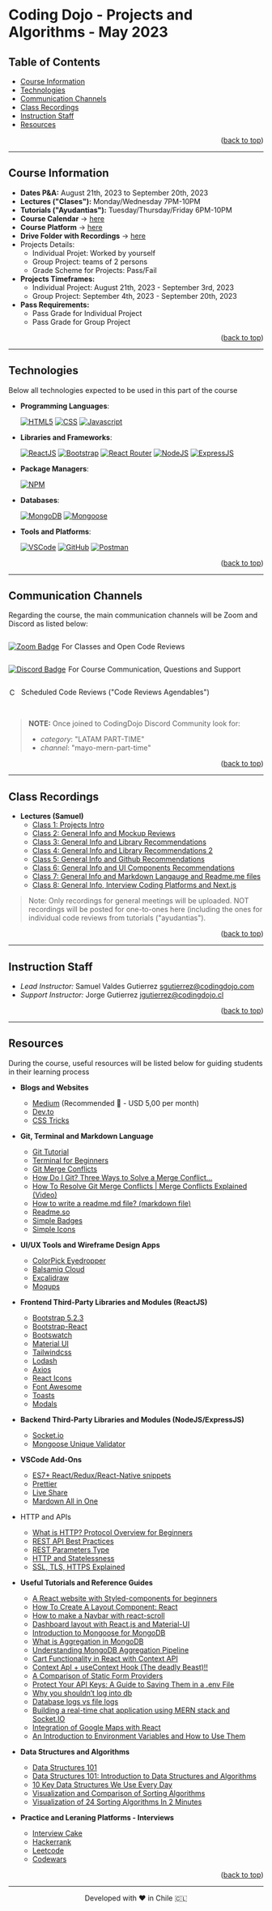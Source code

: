 <a name="back-to-top"></a>


<!-- *********************************************************************** -->
<!-- 0.3) PROJECT TITLE -->
<!-- *********************************************************************** -->

<!-- omit in toc -->
# Coding Dojo - Projects and Algorithms - May 2023

<!-- *********************************************************************** -->
<!-- 0.2) TABLE OF CONTENTS -->
<!-- *********************************************************************** -->

<!-- omit in toc -->
## Table of Contents

- [Course Information](#course-information)
- [Technologies](#technologies)
- [Communication Channels](#communication-channels)
- [Class Recordings](#class-recordings)
- [Instruction Staff](#instruction-staff)
- [Resources](#resources)
<p align="right">(<a href="#back-to-top">back to top</a>)</p>

---

<!-- *********************************************************************** -->
<!-- I) Course Information -->
<!-- *********************************************************************** -->

## Course Information

- **Dates P&A:** August 21th, 2023 to September 20th, 2023
- **Lectures ("Clases"):** Monday/Wednesday 7PM-10PM
- **Tutorials ("Ayudantias"):** Tuesday/Thursday/Friday 6PM-10PM
- **Course Calendar** → [here](https://docs.google.com/spreadsheets/d/1mZA1hhaAiHxPdQkZ0RRqTaxVYoYdn0IBqmiaA-5k1vg/edit?usp=sharing)
- **Course Platform** → [here](https://login.codingdojo.com/login)
- **Drive Folder with Recordings** → [here](https://drive.google.com/drive/folders/1v4ZbZSt9q5tl39J3rQHzUb5YuEmg_l8o?usp=sharing)
- Projects Details:
  - Individual Projet: Worked by yourself
  - Group Project: teams of 2 persons
  - Grade Scheme for Projects: Pass/Fail
- **Projects Timeframes:**
  - Individual Project: August 21th, 2023 - September 3rd, 2023
  - Group Project: September 4th, 2023 - September 20th, 2023
- **Pass Requirements:**
  - Pass Grade for Individual Project
  - Pass Grade for Group Project

<p align="right">(<a href="#back-to-top">back to top</a>)</p>

---

<!-- *********************************************************************** -->
<!-- II) TECHNOLOGIES -->
<!-- *********************************************************************** -->

## Technologies

Below all technologies expected to be used in this part of the course

- **Programming Languages**:

  [![HTML5][html5-badge]][html5-url]
  [![CSS][css-badge]][css-url]
  [![Javascript][javascript-badge]][javascript-url]

- **Libraries and Frameworks**:

  [![ReactJS][react-js-badge]][react-js-url]
  [![Bootstrap][bootstrap-badge]][bootstrap-url]
  [![React Router][react-router-badge]][react-router-url]
  [![NodeJS][node-js-badge]][node-js-url]
  [![ExpressJS][express-js-badge]][express-js-url]

- **Package Managers**:

  [![NPM][npm-badge]][npm-url]

- **Databases**:

  [![MongoDB][mongodb-badge]][mongodb-url]
  [![Mongoose][mongoose-badge]][mongoose-url]

- **Tools and Platforms**:

  [![VSCode][vscode-badge]][vscode-url]
  [![GitHub][github-badge]][github-url]
  [![Postman][postman-badge]][postman-url]

<p align="right">(<a href="#back-to-top">back to top</a>)</p>

---

<!-- *********************************************************************** -->
<!-- III) MAIN COMMUNICATION CHANNELS -->
<!-- *********************************************************************** -->

## Communication Channels

Regarding the course, the main communication channels will be Zoom and Discord as listed below:

<div style="display: flex; align-items: center;">
  <a href="https://us06web.zoom.us/j/82906790108?pwd=Y1lrSlgzWFRTY2hodGFsOEpzT3Ztdz09">
    <img src="https://img.shields.io/badge/Zoom-2D8CFF?logo=zoom&logoColor=fff&style=flat" alt="Zoom Badge">
  </a>
  <p style="margin-left: 5px;"> For Classes and Open Code Reviews</p>
</div>

<div style="display: flex; align-items: center;">
  <a href="http://discord.codingdojo.com/join">
    <img src="https://img.shields.io/badge/Discord-5865F2?logo=discord&logoColor=fff&style=flat" alt="Discord Badge">
  </a>
  <p style="margin-left: 5px;"> For Course Communication, Questions and Support</p>
</div>

<div style="display: flex; align-items: center; ">
  <a href="https://calendly.com/instructores13/code-review-agendable-proyectos-algoritmos-mern">
    <img src="https://www.copilot.com/_next/image?url=https%3A%2F%2Fimages.ctfassets.net%2Fl41zuz9np7js%2F4Y2zP2a3WzSMi8ACUIrVVS%2Faa010a2c1bcc212ce292656ea2b5b647%2Fcal.png&w=640&q=75" alt="Calendly Badge" height="16" style = "background-color:white; padding:2px;border-radius: 3px;">
  </a>
  <p style="margin-left: 5px;">Scheduled Code Reviews ("Code Reviews Agendables")</p>
</div>

<br>

>**NOTE:** Once joined to CodingDojo Discord Community look for:
>  - *category*: "LATAM PART-TIME"
>  - *channel*: "mayo-mern-part-time"

<p align="right">(<a href="#back-to-top">back to top</a>)</p>

---

<!-- *********************************************************************** -->
<!-- IV) Class Recordings -->
<!-- *********************************************************************** -->

## Class Recordings

- **Lectures (Samuel)**
  - [Class 1: Projects Intro](https://us06web.zoom.us/rec/share/9-gjYGLGcrzkhLJSGGmfqxgLSoOOGSvszAhHQETci-LnqzNsRUVoZW7PPbtpfyCS.m9s7r9XSrWNVG82G?startTime=1692661023000&pwd=uSe6kopGf6vSd9g-bKBmlHJWfiC7b4Pc)
  - [Class 2: General Info and Mockup Reviews](https://us06web.zoom.us/rec/share/ayaiYT945rh9fJs0l6m-pbH96p1VCBdkqRXmx_9MHW-onMvjUzBatv6XqI7po0-j.c0VEU0Z7mUtxOCHH?pwd=wvRmHRRYyD4eceWXSUW0ZSF3q7BeO5U-)
  - [Class 3: General Info and Library Recommendations](https://us06web.zoom.us/rec/share/zXW2kP2616a5J8XqoBkl1S7tJTr-dIch9Acrvm-7OzeVb9cKIoc6X_8Tzl7oCV3N.-jPjzq9Mo-RmlGP1?startTime=1693263900000&pwd=4-wyNbdR4LlgQa7RaJrVXo34kJONL8rY)
  - [Class 4: General Info and Library Recommendations 2](https://us06web.zoom.us/rec/share/Fx2165pWaRn49GOkpBwZA2lZctSFxcj95-38Fiw1uBqPtNK5JXbJqHUOaJEhijsN.bf8rgDNm4u26Q9C2?pwd=Lhp0XHi9a-SjzP_wrUXXQxgRA00FOsZK)
  - [Class 5: General Info and Github Recommendations](https://us06web.zoom.us/rec/share/HBsyjZB6TOyNvS1e9CqWxLokec4hDhpEH-hkigL7XGBVv30NdG3xsELwsb0VE4xB.Df2EqsUoX18NkAro?pwd=EQ00nT6nrKm0gQMHUs1ZW0ARbq5p-E0k)
  - [Class 6: General Info and UI Components Recommendations](https://drive.google.com/drive/folders/1P40aGroC4TFFH_nfqcqdkHu84ZjEX0E8?usp=drive_link)
  - [Class 7: General Info and Markdown Langauge and Readme.me files](https://us06web.zoom.us/rec/share/igy6IsvOj_4mGChbVn3piDfzhvFEc61wceiEJq8dFpUt-5rAmLyhWxDQHvR-IOq0.G0FpeJpR78EBTUtp?startTime=1694469888000&pwd=dSM-chgTGk2Ndg6od3EBSG1oxdBV8Rfj)
  - [Class 8: General Info, Interview Coding Platforms and Next.js](https://us06web.zoom.us/rec/share/W4r-QjF6uiQ5gdHt8uMZccsQQPsCLpwI9REn_s27hcbkOrBcSYZA3nIBdY2tojoL.enHlcJdSQaeSho4Y?startTime=1694729156000&pwd=07TKkNOhtzxeg6sApwhYdyshTSQBUv4g)

>Note: Only recordings for general meetings will be uploaded. NOT recordings will be posted for one-to-ones here (including the ones for individual code reviews from tutorials ("ayudantias").

<p align="right">(<a href="#back-to-top">back to top</a>)</p>

---

<!-- *********************************************************************** -->
<!-- V) INSTRUCTION STAFF -->
<!-- *********************************************************************** -->

## Instruction Staff

- _Lead Instructor:_ Samuel Valdes Gutierrez [sgutierrez@codingdojo.com](mailto:sgutierrez@codingdojo.com)
- _Support Instructor:_ Jorge Gutierrez [jgutierrez@codingdojo.cl](mailto:jgutierrez@codingdojo.cl)

<p align="right">(<a href="#back-to-top">back to top</a>)</p>

---

<!-- *********************************************************************** -->
<!-- VI) RESOURCES -->
<!-- *********************************************************************** -->

## Resources

During the course, useful resources will be listed below for guiding students in their learning process

- **Blogs and Websites**
  - [Medium](https://medium.com/) (Recommended 🚀 - USD 5,00 per month)
  - [Dev.to](https://dev.to/)
  - [CSS Tricks](https://css-tricks.com/)

- **Git, Terminal and Markdown Language**
  - [Git Tutorial](https://medium.com/swlh/an-introduction-to-git-and-github-22ecb4cb1256)
  - [Terminal for Beginners](https://medium.com/@grace.m.nolan/terminal-for-beginners-e492ba10902a)
  - [Git Merge Conflicts](https://medium.com/version-control-system/git-merge-conflicts-4a18073dcc96)
  - [How Do I Git? Three Ways to Solve a Merge Conflict…](https://medium.com/@RedRoxProjects/how-do-i-git-three-ways-to-solve-a-merge-conflict-cde4d7924c80)
  - [How To Resolve Git Merge Conflicts | Merge Conflicts Explained (Video)](https://www.youtube.com/watch?v=9ZRb01WhuoE)
  - [How to write a readme.md file? (markdown file)](https://medium.com/@saumya.ranjan/how-to-write-a-readme-md-file-markdown-file-20cb7cbcd6f)
  - [Readme.so](https://readme.so)
  - [Simple Badges](https://badges.pages.dev/)
  - [Simple Icons](https://simpleicons.org/)

- **UI/UX Tools and Wireframe Design Apps**
  - [ColorPick Eyedropper](https://chrome.google.com/webstore/detail/colorpick-eyedropper/ohcpnigalekghcmgcdcenkpelffpdolg)
  - [Balsamiq Cloud](https://balsamiq.cloud/)
  - [Excalidraw](https://excalidraw.com/)
  - [Moqups](https://app.moqups.com/sign-up)

- **Frontend Third-Party Libraries and Modules (ReactJS)**
  - [Bootstrap 5.2.3](https://getbootstrap.com/docs/5.2/getting-started/introduction/)
  - [Bootstrap-React](https://react-bootstrap.netlify.app/)
  - [Bootswatch](https://bootswatch.com/)
  - [Material UI](https://mui.com/)
  - [Tailwindcss](https://tailwindcss.com/)
  - [Lodash](https://lodash.com/)
  - [Axios](https://axios-http.com/)
  - [React Icons](https://react-icons.github.io/react-icons/)
  - [Font Awesome](https://fontawesome.com/)
  - [Toasts](https://getbootstrap.com/docs/5.2/components/toasts/)
  - [Modals](https://getbootstrap.com/docs/5.2/components/modal/)

- **Backend Third-Party Libraries and Modules (NodeJS/ExpressJS)**
  - [Socket.io](https://socket.io/)
  - [Mongoose Unique Validator](https://github.com/mongoose-unique-validator/mongoose-unique-validator)

- **VSCode Add-Ons**
  - [ES7+ React/Redux/React-Native snippets](https://marketplace.visualstudio.com/items?itemName=dsznajder.es7-react-js-snippets)
  - [Prettier](https://marketplace.visualstudio.com/items?itemName=esbenp.prettier-vscode)
  - [Live Share](https://code.visualstudio.com/learn/collaboration/live-share)
  - [Mardown All in One](https://marketplace.visualstudio.com/items?itemName=yzhang.markdown-all-in-one)

- HTTP and APIs
  - [What is HTTP? Protocol Overview for Beginners](https://medium.com/geekculture/apis-query-string-parameters-f7f0c060b1)
  - [REST API Best Practices](https://www.freecodecamp.org/news/rest-api-best-practices-rest-endpoint-design-examples/)
  - [REST Parameters Type](https://rapidapi.com/guides/rest-parameter-types)
  - [HTTP and Statelessness](https://medium.com/@jaimietn/http-and-statelessness-5e290fec80c0)
  - [SSL, TLS, HTTPS Explained](https://www.youtube.com/watch?v=j9QmMEWmcfo)

- **Useful Tutorials and Reference Guides**
  - [A React website with Styled-components for beginners](https://dev.to/tracycss/a-react-website-with-styled-components-for-beginners-3don)
  - [How To Create A Layout Component: React](https://chrisdevcode.hashnode.dev/how-to-create-a-layout-component-react)
  - [How to make a Navbar with react-scroll](https://dev.to/diballesteros/how-to-make-a-navbar-with-react-scroll-4im8)
  - [Dashboard layout with React.js and Material-UI](https://dev.to/ramonak/dashboard-layout-with-react-js-and-material-ui-27m4)
  - [Introduction to Mongoose for MongoDB](https://www.freecodecamp.org/news/introduction-to-mongoose-for-mongodb-d2a7aa593c57/)
  - [What is Aggregation in MongoDB](https://dev.to/yjdoc2/what-is-aggregation-in-mongodb-589c)
  - [Understanding MongoDB Aggregation Pipeline](https://dev.to/qbentil/understanding-mongodb-aggregation-pipeline-3964)
  - [Cart Functionality in React with Context API](https://dev.to/anne46/cart-functionality-in-react-with-context-api-2k2f)
  - [Context ApI + useContext Hook (The deadly Beast)!!](https://dev.to/jackent2b/context-api-usecontext-hook-easiest-way-possible-cem)
  - [A Comparison of Static Form Providers](https://css-tricks.com/a-comparison-of-static-form-providers/)
  - [Protect Your API Keys: A Guide to Saving Them in a .env File](https://medium.com/@oadaramola/a-pitfall-i-almost-fell-into-d1d3461b2fb8)
  - [Why you shouldn’t log into db](https://medium.com/@marton.waszlavik/why-you-shouldnt-log-into-db-e700c2cb0c8c)
  - [Database logs vs file logs](https://stackoverflow.com/questions/28394905/database-logs-vs-file-logs)
  - [Building a real-time chat application using MERN stack and Socket.IO](https://dev.to/bhavik786/building-a-real-time-chat-application-using-mern-stack-and-socketio-1obn)
  - [Integration of Google Maps with React](https://medium.com/scalereal/integration-of-google-maps-with-react-part-1-86c075ab452a)
  - [An Introduction to Environment Variables and How to Use Them](https://medium.com/chingu/an-introduction-to-environment-variables-and-how-to-use-them-f602f66d15fa)

- **Data Structures and Algorithms**
  - [Data Structures 101](https://medium.com/swlh/data-structures-101-e18fc33579fa)
  - [Data Structures 101: Introduction to Data Structures and Algorithms](https://dev.to/brayan_kai/introduction-to-data-structures-and-algorithms-with-python-3jhn)
  - [10 Key Data Structures We Use Every Day](https://www.youtube.com/watch?v=ouipSd_5ivQ)
  - [Visualization and Comparison of Sorting Algorithms](https://www.youtube.com/watch?v=ZZuD6iUe3Pc&t=13s)
  - [Visualization of 24 Sorting Algorithms In 2 Minutes](https://www.youtube.com/watch?v=BeoCbJPuvSE)

- **Practice and Leraning Platforms - Interviews**
  - [Interview Cake](https://www.interviewcake.com/)
  - [Hackerrank](https://www.hackerrank.com/)
  - [Leetcode](https://leetcode.com/)
  - [Codewars](https://www.codewars.com/)

<p align="right">(<a href="#back-to-top">back to top</a>)</p>

---

<!-- *********************************************************************** -->
<!-- VIII) FOOTER -->
<!-- *********************************************************************** -->

<p align="center">
Developed with ❤️ in Chile 🇨🇱
</p>

<!-- ----------------------------------------------------------------------- -->
<!-- A.1) Teachnologies -->
<!-- ----------------------------------------------------------------------- -->

<!-- 1) Programming Languages -->

<!-- HTML5 -->

[html5-badge]: https://img.shields.io/badge/HTML5-E34F26?logo=html5&logoColor=fff&style=for-the-badge
[html5-url]: https://dev.w3.org/html5/spec-LC/

<!-- CSS3 -->

[css-badge]: https://img.shields.io/badge/CSS3-1572B6?logo=css3&logoColor=fff&style=for-the-badge
[css-url]: https://www.bing.com/search?q=Bing+AI&showconv=1&FORM=hpcodx

<!-- Javascript -->

[javascript-badge]: https://img.shields.io/badge/JavaScript-F7DF1E?logo=javascript&logoColor=000&style=for-the-badge
[javascript-url]: https://www.javascript.com/

<!-- Python -->

[python-badge]: https://img.shields.io/badge/Python-3776AB?logo=python&logoColor=fff&style=for-the-badge
[python-url]: https://www.python.org/

<!-- Ruby -->

[ruby-badge]: https://img.shields.io/badge/Ruby-CC342D?logo=ruby&logoColor=fff&style=for-the-badge
[ruby-url]: https://www.ruby-lang.org/

<!-- 2) Frontend Frameworks and Libraries -->

<!-- ReactJS -->

[react-js-badge]: https://img.shields.io/badge/React-61DAFB?logo=react&logoColor=000&style=for-the-badge
[react-js-url]: https://reactjs.org/

<!-- Bootstrap -->

[bootstrap-badge]: https://img.shields.io/badge/bootstrap-%23563D7C.svg?style=for-the-badge&logo=bootstrap&logoColor=white
[bootstrap-url]: https://getbootstrap.com/

<!-- React Router -->
[react-router-badge]: https://img.shields.io/badge/React%20Router-CA4245?logo=reactrouter&logoColor=fff&style=for-the-badge
[react-router-url]: https://reactrouter.com

<!-- JQuery -->

[jquery-badge]: https://img.shields.io/badge/jQuery-0769AD?logo=jquery&logoColor=fff&style=for-the-badge
[jquery-url]: https://jquery.com/

<!-- Jinja -->

[jinja-badge]: https://img.shields.io/badge/Jinja-B41717?logo=jinja&logoColor=fff&style=for-the-badge
[jinja-url]: https://jinja.palletsprojects.com/

<!-- 3) Backend Frameworks and Libraries -->
<!-- Sinatra Ruby -->

[ruby-sinatra-badge]: https://img.shields.io/badge/Ruby%20Sinatra-000?logo=rubysinatra&logoColor=fff&style=for-the-badge
[ruby-sinatra-url]: https://sinatrarb.com/

<!-- Django -->

[django-badge]: https://img.shields.io/badge/Django-092E20?logo=django&logoColor=fff&style=for-the-badge
[django-url]: https://www.djangoproject.com/

<!-- Flask -->

[flask-badge]: https://img.shields.io/badge/Flask-000?logo=flask&logoColor=fff&style=for-the-badge
[flask-url]: https://flask.palletsprojects.com/

<!-- NodeJS -->

[node-js-badge]: https://img.shields.io/badge/node.js-6DA55F?style=for-the-badge&logo=node.js&logoColor=white
[node-js-url]: https://nodejs.org/

<!-- ExpressJS -->

[express-js-badge]: https://img.shields.io/badge/Express-000?logo=express&logoColor=fff&style=for-the-badge
[express-js-url]: https://expressjs.com/



<!-- 4) Databases -->

<!-- SQLite -->

[sqlite-badge]: https://img.shields.io/badge/SQLite-003B57?logo=sqlite&logoColor=fff&style=for-the-badge
[sqlite-url]: https://sqlite.org/

[mongodb-badge]: https://img.shields.io/badge/MongoDB-47A248?logo=mongodb&logoColor=fff&style=for-the-badge
[mongodb-url]: https://www.mongodb.com/

[mongoose-badge]: https://img.shields.io/badge/Mongoose-800?logo=mongoose&logoColor=fff&style=for-the-badge
[mongoose-url]: https://mongoosejs.com/

<!-- 5) Package Managers -->

<!-- NPM -->

[npm-badge]: https://img.shields.io/badge/npm-CB3837?logo=npm&logoColor=fff&style=for-the-badge
[npm-url]: https://www.npmjs.com/

<!-- RubyGems-->

[ruby-gems-badge]: https://img.shields.io/badge/RubyGems-E9573F?logo=rubygems&logoColor=fff&style=for-the-badge
[ruby-gems-url]: https://rubygems.org/

<!-- PyPI -->

[pypi-badge]: https://img.shields.io/badge/PyPI-3775A9?logo=pypi&logoColor=fff&style=for-the-badge
[pypi-url]: https://pypi.org/

<!-- 6) Platforms and Tools -->

[vscode-badge]: https://img.shields.io/badge/Visual%20Studio%20Code-007ACC?logo=visualstudiocode&logoColor=fff&style=for-the-badge
[vscode-url]: https://code.visualstudio.com/

[github-badge]: https://img.shields.io/badge/GitHub-181717?logo=github&logoColor=fff&style=for-the-badge
[github-url]: https://github.com/

[postman-badge]: https://img.shields.io/badge/Postman-FF6C37?logo=postman&logoColor=fff&style=for-the-badge
[postman-url]: https://www.postman.com/
<!-- ----------------------------------------------------------------------- -->
<!-- A.2) Github Stats -->
<!-- ----------------------------------------------------------------------- -->

<!-- Forks -->

[forks-badge]: https://img.shields.io/github/forks/BigSamu/The_Wishes_Company.svg
[forks-url]: https://github.com/BigSamu/The_Wishes_Company/network/members

<!-- Stargazers -->

[stars-badge]: https://img.shields.io/github/stars/BigSamu/The_Wishes_Company.svg
[stars-url]: https://github.com/BigSamu/The_Wishes_Company/stargazers

<!-- Watchers -->

[watchers-badge]: https://img.shields.io/github/watchers/BigSamu/The_Wishes_Company.svg
[watchers-url]: https://github.com/BigSamu/The_Wishes_Company/watchers

<!-- License -->

[license-badge]: https://img.shields.io/badge/license-MIT-green
[license-url]: ./LICENSE.md

<!-- Follow -->

[github-follow-badge]: https://img.shields.io/github/followers/BigSamu.svg?style=social&label=Follow
[github-follow-url]: https://github.com/BigSamu?tab=followers

<!-- ----------------------------------------------------------------------- -->
<!-- A.3) Contact -->
<!-- ----------------------------------------------------------------------- -->

<!-- Gmail -->

[gmail-badge]: https://img.shields.io/badge/Gmail-D14836?style=for-the-badge&logo=gmail&logoColor=white
[gmail-url]: mailto:valdesgutierrez@gmail.com

<!-- Twitter -->

[twitter-badge]: https://img.shields.io/badge/Twitter-%231DA1F2.svg?style=for-the-badge&logo=Twitter&logoColor=white
[twitter-url]: https://twitter.com/BigSamu5

<!-- LinkedIn -->

[linkedin-badge]: https://img.shields.io/badge/linkedin-%230077B5.svg?style=for-the-badge&logo=linkedin&logoColor=white
[linkedin-badge-small]: https://img.shields.io/badge/--linkedin?label=LinkedIn&logo=LinkedIn&style=social
[linkedin-url]: https://www.linkedin.com/in/samuel-valdes-gutierrez

<!-- HackerRank -->

[hackerrank-badge]: https://img.shields.io/badge/-Hackerrank-2EC866?style=for-the-badge&logo=HackerRank&logoColor=white
[hackerrank-badge-small]: https://img.shields.io/badge/--hackerrank?label=HackerRank&logo=hackerrank&style=social
[hackerrank-url]: https://www.hackerrank.com/BigSamu

<!-- Ask Me Anything -->

[ama-badge]: https://img.shields.io/badge/Ask%20me-anything-1abc9c.svg
[ama-url]: #contact-me

<!-- Say Thanks -->

[say-thanks-badge]: https://img.shields.io/badge/Say%20Thanks-!-1EAEDB.svg
[say-thanks-url]: https://saythanks.io/to/BigSamu

<!-- ----------------------------------------------------------------------- -->
<!-- A.4) Support -->
<!-- ----------------------------------------------------------------------- -->

<!-- Paypal -->

[paypal-badge]: https://img.shields.io/badge/PayPal-00457C?style=for-the-badge&logo=paypal&logoColor=white
[paypal-url]: https://www.paypal.com/paypalme/BigSamu87/2

<!-- Ko-Fi -->

[ko-fi-badge]: https://img.shields.io/badge/Ko--fi-F16061?style=for-the-badge&logo=ko-fi&logoColor=white
[ko-fi-url]: https://ko-fi.com/BigSamu

<!-- Buy Me a Coffee -->

[buy-me-a-coffee-badge]: https://img.shields.io/badge/Buy%20Me%20a%20Coffee-ffdd00?style=for-the-badge&logo=buy-me-a-coffee&logoColor=black
[buy-me-a-coffee-url]: https://www.buymeacoffee.com/BigSamu

<!-- *********************************************************************** -->
<!-- B) INSTALLATION INSTRUCTIONS ENVIRONMENTS & PACKAGE MANAGERS -->
<!-- *********************************************************************** -->

<!-- Node.js and NPM -->

[install-node-js-and-npm-url]: https://gist.github.com/MichaelCurrin/aa1fc56419a355972b96bce23f3bccba

<!-- Ruby, Rubygems and Bundler -->

[install-ruby-and-bundler]: https://gist.github.com/MichaelCurrin/fb758aea4d35e03b9ed093afddf4e7ec

<!-- Python and pip -->

[install-python-and-pip]: https://realpython.com/installing-python/
